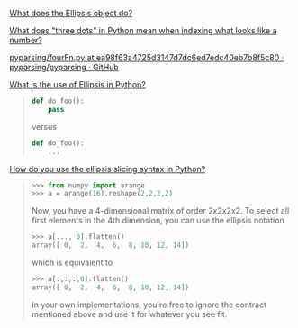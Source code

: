 [What does the Ellipsis object do?](https://stackoverflow.com/questions/772124/what-does-the-ellipsis-object-do)

[What does "three dots" in Python mean when indexing what looks like a number?](https://stackoverflow.com/questions/42190783/what-does-three-dots-in-python-mean-when-indexing-what-looks-like-a-number)

[pyparsing/fourFn.py at ea98f63a4725d3147d7dc6ed7edc40eb7b8f5c80 · pyparsing/pyparsing · GitHub](https://github.com/pyparsing/pyparsing/blob/ea98f63a4725d3147d7dc6ed7edc40eb7b8f5c80/examples/fourFn.py#L91)

[What is the use of Ellipsis in Python?](https://stackoverflow.com/questions/60370908/what-is-the-use-of-ellipsis-in-python)

> ```python
> def do_foo():
>     pass
> ```
> 
> versus
> 
> ```python
> def do_foo():
>     ...
> ```

[How do you use the ellipsis slicing syntax in Python?](https://stackoverflow.com/questions/118370/how-do-you-use-the-ellipsis-slicing-syntax-in-python)

> ```python
> >>> from numpy import arange
> >>> a = arange(16).reshape(2,2,2,2)
> ```
> 
> Now, you have a 4-dimensional matrix of order 2x2x2x2. To select all 
> first elements in the 4th dimension, you can use the ellipsis notation
> 
> ```python
> >>> a[..., 0].flatten()
> array([ 0,  2,  4,  6,  8, 10, 12, 14])
> ```
> 
> which is equivalent to
> 
> ```python
> >>> a[:,:,:,0].flatten()
> array([ 0,  2,  4,  6,  8, 10, 12, 14])
> ```
> 
> In your own implementations, you're free to ignore the contract mentioned above and use it for whatever you see fit.

